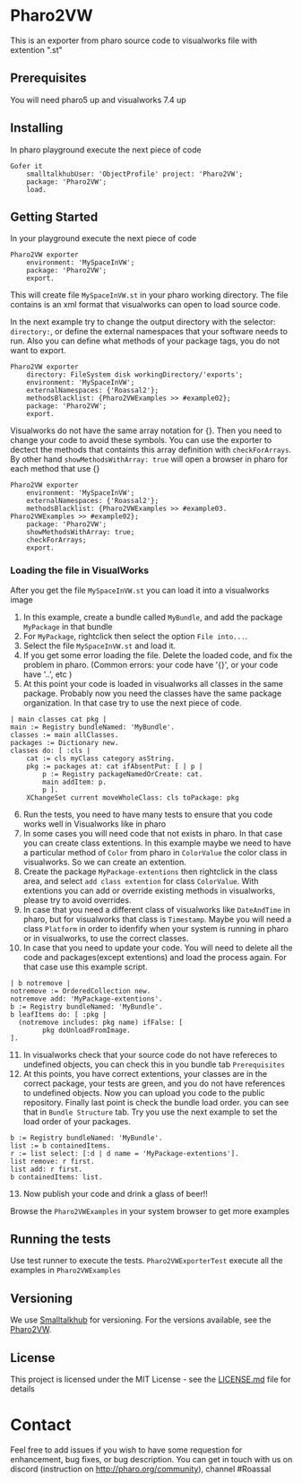 # Pharo2VW

This is an exporter from pharo source code to visualworks file with extention ".st"

## Prerequisites

You will need pharo5 up and visualworks 7.4 up

## Installing

In pharo playground execute the next piece of code

```Smalltalk
Gofer it
	smalltalkhubUser: 'ObjectProfile' project: 'Pharo2VW';
	package: 'Pharo2VW';
	load.
```

## Getting Started

In your playground execute the next piece of code

```Smalltalk
Pharo2VW exporter
	environment: 'MySpaceInVW';
	package: 'Pharo2VW';
	export.
```
This will create file `MySpaceInVW.st` in your pharo working directory. The file contains is an xml format that visualworks can open to load source code.

In the next example try to change the output directory with the selector: `directory:`, or define the external namespaces that your software needs to run. Also you can define what methods of your package tags, you do not want to export.

```Smalltalk
Pharo2VW exporter
	directory: FileSystem disk workingDirectory/'exports';
	environment: 'MySpaceInVW';
	externalNamespaces: {'Roassal2'};
	methodsBlacklist: {Pharo2VWExamples >> #example02};
	package: 'Pharo2VW';
	export.
```

Visualworks do not have the same array notation for {}. Then you need to change your code to avoid these symbols. You can use the exporter to dectect the methods that containts this array definition with `checkForArrays`. By other hand `showMethodsWithArray: true` will open a browser in pharo for each method that use {}

```Smalltalk
Pharo2VW exporter
	environment: 'MySpaceInVW';
	externalNamespaces: {'Roassal2'};
	methodsBlacklist: {Pharo2VWExamples >> #example03. Pharo2VWExamples >> #example02};
	package: 'Pharo2VW';
	showMethodsWithArray: true;
	checkForArrays;
	export.
```

### Loading the file in VisualWorks

After you get the file `MySpaceInVW.st` you can load it into a visualworks image

1. In this example, create a bundle called `MyBundle`, and add the package `MyPackage` in that bundle
2. For `MyPackage`, rightclick then select the option `File into...`.
3. Select the file `MySpaceInVW.st` and load it.
4. If you get some error loading the file. Delete the loaded code, and fix the problem in pharo. (Common errors: your code have '{}', or your code have '..', etc )
5. At this point your code is loaded in visualworks all classes in the same package. Probably now you need the classes have the same package organization. In that case try to use the next piece of code.

```Smalltalk
| main classes cat pkg |
main := Registry bundleNamed: 'MyBundle'.
classes := main allClasses.
packages := Dictionary new.
classes do: [ :cls |  
	cat := cls myClass category asString.
	pkg := packages at: cat ifAbsentPut: [ | p |
		p := Registry packageNamedOrCreate: cat.
		main addItem: p.
		p ].
	XChangeSet current moveWholeClass: cls toPackage: pkg
```
6. Run the tests, you need to have many tests to ensure that you code works well in Visualworks like in pharo
7. In some cases you will need code that not exists in pharo. In that case you can create class extentions. In this example maybe we need to have a particular method of `Color` from pharo in `ColorValue` the color class in visualworks. So we can create an extention.
8. Create the package `MyPackage-extentions` then rightclick in the class area, and select `add class extention` for class `ColorValue`. With extentions you can add or override existing methods in visualworks, please try to avoid overrides.
8. In case that you need a different class of visualworks like `DateAndTime` in pharo, but for visualworks that class is `Timestamp`. Maybe you will need a class `Platform` in order to idenfify when your system is running in pharo or in visualworks, to use the correct classes.
10. In case that you need to update your code. You will need to delete all the code and packages(except extentions) and load the process again. For that case use this example script.

```Smalltalk
| b notremove |
notremove := OrderedCollection new.
notremove add: 'MyPackage-extentions'.
b := Registry bundleNamed: 'MyBundle'.
b leafItems do: [ :pkg | 
  (notremove includes: pkg name) ifFalse: [
		pkg doUnloadFromImage.
]. 

```
11. In visualworks check that your source code do not have refereces to undefined objects, you can check this in you bundle tab `Prerequisites`
12. At this points, you have correct extentions, your classes are in the correct package, your tests are green, and you do not have references to undefined objects. Now you can upload you code to the public repository. Finally last point is check the bundle load order. you can see that in `Bundle Structure` tab. Try you use the next example to set the load order of your packages.

```Smalltalk
b := Registry bundleNamed: 'MyBundle'.
list := b containedItems.
r := list select: [:d | d name = 'MyPackage-extentions'].
list remove: r first.
list add: r first.
b containedItems: list.
```
13. Now publish your code and drink a glass of beer!!

Browse the `Pharo2VWExamples` in your system browser to get more examples

## Running the tests

Use test runner to execute the tests. `Pharo2VWExporterTest` execute all the examples in `Pharo2VWExamples`

## Versioning

We use [Smalltalkhub](http://smalltalkhub.com/) for versioning. For the versions available, see the [Pharo2VW](http://smalltalkhub.com/#!/~ObjectProfile/Pharo2VW/). 

## License

This project is licensed under the MIT License - see the [LICENSE.md](LICENSE.md) file for details

# Contact
Feel free to add issues if you wish to have some requestion for enhancement, bug fixes, or bug description.
You can get in touch with us on discord (instruction on http://pharo.org/community), channel #Roassal


